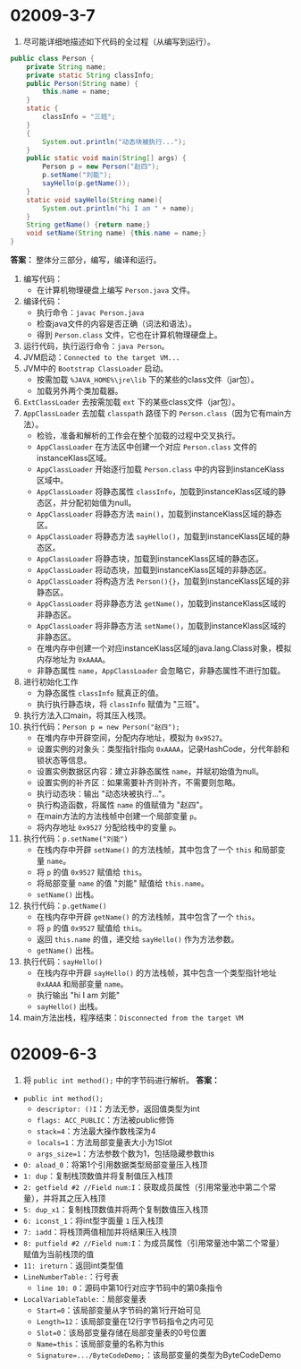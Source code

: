 # 02009-3-7
1. 尽可能详细地描述如下代码的全过程（从编写到运行）。
```java
public class Person {
    private String name;
    private static String classInfo;
    public Person(String name) {
        this.name = name;
    }
    static {
        classInfo = "三班";
    }
    {
        System.out.println("动态块被执行...");
    }
    public static void main(String[] args) {
        Person p = new Person("赵四");
        p.setName("刘能");
        sayHello(p.getName());
    }
    static void sayHello(String name){
        System.out.println("hi I am " + name);
    }
    String getName() {return name;}
    void setName(String name) {this.name = name;}
}
```
**答案：** 整体分三部分，编写，编译和运行。
1. 编写代码：
    - 在计算机物理硬盘上编写 `Person.java` 文件。
2. 编译代码：
    - 执行命令：`javac Person.java` 
    - 检查java文件的内容是否正确（词法和语法）。
    - 得到 `Person.class` 文件，它也在计算机物理硬盘上。
3. 运行代码，执行运行命令：`java Person`。
4. JVM启动：`Connected to the target VM...`
5. JVM中的 `Bootstrap ClassLoader` 启动。
    - 按需加载 `%JAVA_HOME%\jre\lib` 下的某些的class文件（jar包）。
    - 加载另外两个类加载器。
6. `ExtClassLoader` 去按需加载 `ext` 下的某些class文件（jar包）。
7. `AppClassLoader` 去加载 `classpath` 路径下的 `Person.class`（因为它有main方法）。
    - 检验，准备和解析的工作会在整个加载的过程中交叉执行。
    - `AppClassLoader` 在方法区中创建一个对应 `Person.class` 文件的instanceKlass区域。
    - `AppClassLoader` 开始逐行加载 `Person.class` 中的内容到instanceKlass区域中。
    - `AppClassLoader` 将静态属性 `classInfo`，加载到instanceKlass区域的静态区，并分配初始值为null。
    - `AppClassLoader` 将静态方法 `main()`，加载到instanceKlass区域的静态区。
    - `AppClassLoader` 将静态方法 `sayHello()`，加载到instanceKlass区域的静态区。 
    - `AppClassLoader` 将静态块，加载到instanceKlass区域的静态区。
    - `AppClassLoader` 将动态块，加载到instanceKlass区域的非静态区。
    - `AppClassLoader` 将构造方法 `Person(){}`，加载到instanceKlass区域的非静态区。
    - `AppClassLoader` 将非静态方法 `getName()`，加载到instanceKlass区域的非静态区。
    - `AppClassLoader` 将非静态方法 `setName()`，加载到instanceKlass区域的非静态区。
    - 在堆内存中创建一个对应instanceKlass区域的java.lang.Class对象，模拟内存地址为 `0xAAAA`。
    - 非静态属性 `name`，`AppClassLoader` 会忽略它，非静态属性不进行加载。
8. 进行初始化工作
    - 为静态属性 `classInfo` 赋真正的值。
    - 执行执行静态块，将 `classInfo` 赋值为 "三班"。
9. 执行方法入口main，将其压入栈顶。
10. 执行代码：`Person p = new Person("赵四");`
    - 在堆内存中开辟空间，分配内存地址，模拟为 `0x9527`。
    - 设置实例的对象头：类型指针指向 `0xAAAA`，记录HashCode，分代年龄和锁状态等信息。
    - 设置实例数据区内容：建立非静态属性 `name`，并赋初始值为null。
    - 设置实例的补齐区：如果需要补齐则补齐，不需要则忽略。
    - 执行动态块：输出 "动态块被执行..."。
    - 执行构造函数，将属性 `name` 的值赋值为 "赵四"。
    - 在main方法的方法栈帧中创建一个局部变量 `p`。
    - 将内存地址 `0x9527` 分配给栈中的变量 `p`。
11. 执行代码：`p.setName("刘能")`
    - 在栈内存中开辟 `setName()` 的方法栈帧，其中包含了一个 `this` 和局部变量 `name`。
    - 将 `p` 的值 `0x9527` 赋值给 `this`。
    - 将局部变量 `name` 的值 "刘能" 赋值给 `this.name`。
    - `setName()` 出栈。
12. 执行代码：`p.getName()`
    - 在栈内存中开辟 `getName()` 的方法栈帧，其中包含了一个 `this`。
    - 将 `p` 的值 `0x9527` 赋值给 `this`。
    - 返回 `this.name` 的值，递交给 `sayHello()` 作为方法参数。
    - `getName()` 出栈。
13. 执行代码：`sayHello()`
    - 在栈内存中开辟 `sayHello()` 的方法栈帧，其中包含一个类型指针地址 `0xAAAA` 和局部变量 `name`。
    - 执行输出 "hi I am 刘能"
    - `sayHello()` 出栈。
14. main方法出栈，程序结束：`Disconnected from the target VM`
    
# 02009-6-3
 1. 将 `public int method();` 中的字节码进行解析。
 **答案：**
 - `public int method();`
    - `descriptor: ()I`：方法无参，返回值类型为int
    - `flags: ACC_PUBLIC`：方法被public修饰
    - `stack=4`：方法最大操作数栈深为4
    - `locals=1`：方法局部变量表大小为1Slot
    - `args_size=1`：方法参数个数为1，包括隐藏参数this
- `0: aload_0`：将第1个引用数据类型局部变量压入栈顶
- `1: dup`：复制栈顶数值并将复制值压入栈顶
- `2: getfield #2 //Field num:I`：获取成员属性（引用常量池中第二个常量），并将其之压入栈顶
- `5: dup_x1`：复制栈顶数值并将两个复制数值压入栈顶
- `6: iconst_1`：将int型字面量 `1` 压入栈顶
- `7: iadd`：将栈顶两值相加并将结果压入栈顶
- `8: putfield #2 //Field num:I`：为成员属性（引用常量池中第二个常量）赋值为当前栈顶的值
- `11: ireturn`：返回int类型值
- `LineNumberTable:`：行号表
    - `line 10: 0`：源码中第10行对应字节码中的第0条指令
- `LocalVariableTable:`：局部变量表
    - `Start=0`：该局部变量从字节码的第1行开始可见
    - `Length=12`：该局部变量在12行字节码指令之内可见
    - `Slot=0`：该局部变量存储在局部变量表的0号位置
    - `Name=this`：该局部变量的名称为this
    - `Signature=.../ByteCodeDemo;`：该局部变量的类型为ByteCodeDemo